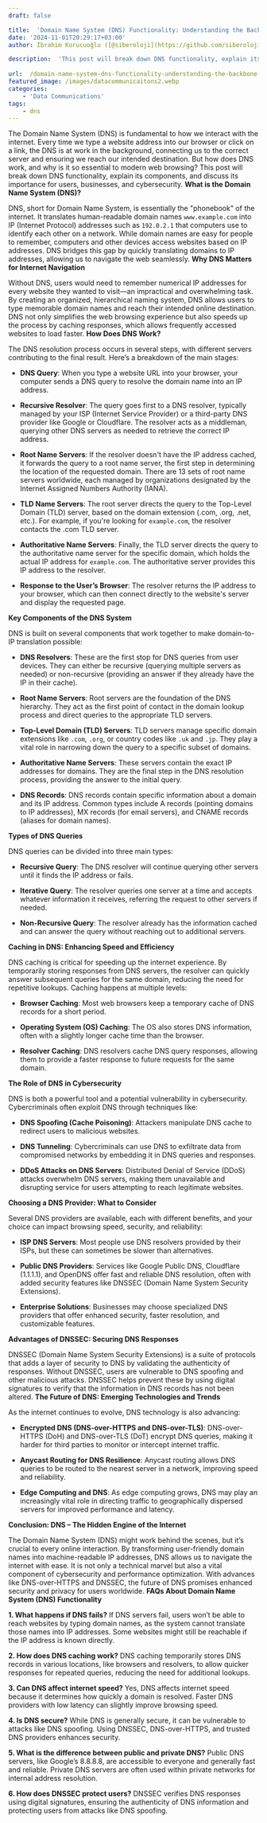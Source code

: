 ```yaml
---
draft: false

title:  'Domain Name System (DNS) Functionality: Understanding the Backbone of the Internet'
date: '2024-11-01T20:29:17+03:00'
author: İbrahim Korucuoğlu ([@siberoloji](https://github.com/siberoloji))

description:  'This post will break down DNS functionality, explain its components, and discuss its importance for users, businesses, and cybersecurity.' 
 
url:  /domain-name-system-dns-functionality-understanding-the-backbone-of-the-internet/
featured_image: /images/datacommunicaitons2.webp
categories:
    - 'Data Communications'
tags:
    - dns
---
```



The Domain Name System (DNS) is fundamental to how we interact with the internet. Every time we type a website address into our browser or click on a link, the DNS is at work in the background, connecting us to the correct server and ensuring we reach our intended destination. But how does DNS work, and why is it so essential to modern web browsing? This post will break down DNS functionality, explain its components, and discuss its importance for users, businesses, and cybersecurity.
**What is the Domain Name System (DNS)?**



DNS, short for Domain Name System, is essentially the "phonebook" of the internet. It translates human-readable domain names  `www.example.com` into IP (Internet Protocol) addresses such as `192.0.2.1` that computers use to identify each other on a network. While domain names are easy for people to remember, computers and other devices access websites based on IP addresses. DNS bridges this gap by quickly translating domains to IP addresses, allowing us to navigate the web seamlessly.
**Why DNS Matters for Internet Navigation**



Without DNS, users would need to remember numerical IP addresses for every website they wanted to visit—an impractical and overwhelming task. By creating an organized, hierarchical naming system, DNS allows users to type memorable domain names and reach their intended online destination. DNS not only simplifies the web browsing experience but also speeds up the process by caching responses, which allows frequently accessed websites to load faster.
**How Does DNS Work?**



The DNS resolution process occurs in several steps, with different servers contributing to the final result. Here’s a breakdown of the main stages:


* **DNS Query**: When you type a website URL into your browser, your computer sends a DNS query to resolve the domain name into an IP address.

* **Recursive Resolver**: The query goes first to a DNS resolver, typically managed by your ISP (Internet Service Provider) or a third-party DNS provider like Google or Cloudflare. The resolver acts as a middleman, querying other DNS servers as needed to retrieve the correct IP address.

* **Root Name Servers**: If the resolver doesn't have the IP address cached, it forwards the query to a root name server, the first step in determining the location of the requested domain. There are 13 sets of root name servers worldwide, each managed by organizations designated by the Internet Assigned Numbers Authority (IANA).

* **TLD Name Servers**: The root server directs the query to the Top-Level Domain (TLD) server, based on the domain extension (.com, .org, .net, etc.). For example, if you're looking for `example.com`, the resolver contacts the .com TLD server.

* **Authoritative Name Servers**: Finally, the TLD server directs the query to the authoritative name server for the specific domain, which holds the actual IP address for `example.com`. The authoritative server provides this IP address to the resolver.

* **Response to the User’s Browser**: The resolver returns the IP address to your browser, which can then connect directly to the website's server and display the requested page.

**Key Components of the DNS System**



DNS is built on several components that work together to make domain-to-IP translation possible:


* **DNS Resolvers**: These are the first stop for DNS queries from user devices. They can either be recursive (querying multiple servers as needed) or non-recursive (providing an answer if they already have the IP in their cache).

* **Root Name Servers**: Root servers are the foundation of the DNS hierarchy. They act as the first point of contact in the domain lookup process and direct queries to the appropriate TLD servers.

* **Top-Level Domain (TLD) Servers**: TLD servers manage specific domain extensions like `.com`, `.org`, or country codes like `.uk` and `.jp`. They play a vital role in narrowing down the query to a specific subset of domains.

* **Authoritative Name Servers**: These servers contain the exact IP addresses for domains. They are the final step in the DNS resolution process, providing the answer to the initial query.

* **DNS Records**: DNS records contain specific information about a domain and its IP address. Common types include A records (pointing domains to IP addresses), MX records (for email servers), and CNAME records (aliases for domain names).

**Types of DNS Queries**



DNS queries can be divided into three main types:


* **Recursive Query**: The DNS resolver will continue querying other servers until it finds the IP address or fails.

* **Iterative Query**: The resolver queries one server at a time and accepts whatever information it receives, referring the request to other servers if needed.

* **Non-Recursive Query**: The resolver already has the information cached and can answer the query without reaching out to additional servers.

**Caching in DNS: Enhancing Speed and Efficiency**



DNS caching is critical for speeding up the internet experience. By temporarily storing responses from DNS servers, the resolver can quickly answer subsequent queries for the same domain, reducing the need for repetitive lookups. Caching happens at multiple levels:


* **Browser Caching**: Most web browsers keep a temporary cache of DNS records for a short period.

* **Operating System (OS) Caching**: The OS also stores DNS information, often with a slightly longer cache time than the browser.

* **Resolver Caching**: DNS resolvers cache DNS query responses, allowing them to provide a faster response to future requests for the same domain.

**The Role of DNS in Cybersecurity**



DNS is both a powerful tool and a potential vulnerability in cybersecurity. Cybercriminals often exploit DNS through techniques like:


* **DNS Spoofing (Cache Poisoning)**: Attackers manipulate DNS cache to redirect users to malicious websites.

* **DNS Tunneling**: Cybercriminals can use DNS to exfiltrate data from compromised networks by embedding it in DNS queries and responses.

* **DDoS Attacks on DNS Servers**: Distributed Denial of Service (DDoS) attacks overwhelm DNS servers, making them unavailable and disrupting service for users attempting to reach legitimate websites.

**Choosing a DNS Provider: What to Consider**



Several DNS providers are available, each with different benefits, and your choice can impact browsing speed, security, and reliability:


* **ISP DNS Servers**: Most people use DNS resolvers provided by their ISPs, but these can sometimes be slower than alternatives.

* **Public DNS Providers**: Services like Google Public DNS, Cloudflare (1.1.1.1), and OpenDNS offer fast and reliable DNS resolution, often with added security features like DNSSEC (Domain Name System Security Extensions).

* **Enterprise Solutions**: Businesses may choose specialized DNS providers that offer enhanced security, faster resolution, and customizable features.

**Advantages of DNSSEC: Securing DNS Responses**



DNSSEC (Domain Name System Security Extensions) is a suite of protocols that adds a layer of security to DNS by validating the authenticity of responses. Without DNSSEC, users are vulnerable to DNS spoofing and other malicious attacks. DNSSEC helps prevent these by using digital signatures to verify that the information in DNS records has not been altered.
**The Future of DNS: Emerging Technologies and Trends**



As the internet continues to evolve, DNS technology is also advancing:


* **Encrypted DNS (DNS-over-HTTPS and DNS-over-TLS)**: DNS-over-HTTPS (DoH) and DNS-over-TLS (DoT) encrypt DNS queries, making it harder for third parties to monitor or intercept internet traffic.

* **Anycast Routing for DNS Resilience**: Anycast routing allows DNS queries to be routed to the nearest server in a network, improving speed and reliability.

* **Edge Computing and DNS**: As edge computing grows, DNS may play an increasingly vital role in directing traffic to geographically dispersed servers for improved performance and latency.

**Conclusion: DNS – The Hidden Engine of the Internet**



The Domain Name System (DNS) might work behind the scenes, but it’s crucial to every online interaction. By transforming user-friendly domain names into machine-readable IP addresses, DNS allows us to navigate the internet with ease. It is not only a technical marvel but also a vital component of cybersecurity and performance optimization. With advances like DNS-over-HTTPS and DNSSEC, the future of DNS promises enhanced security and privacy for users worldwide.
**FAQs About Domain Name System (DNS) Functionality**



**1. What happens if DNS fails?** If DNS servers fail, users won’t be able to reach websites by typing domain names, as the system cannot translate those names into IP addresses. Some websites might still be reachable if the IP address is known directly.



**2. How does DNS caching work?** DNS caching temporarily stores DNS records in various locations, like browsers and resolvers, to allow quicker responses for repeated queries, reducing the need for additional lookups.



**3. Can DNS affect internet speed?** Yes, DNS affects internet speed because it determines how quickly a domain is resolved. Faster DNS providers with low latency can slightly improve browsing speed.



**4. Is DNS secure?** While DNS is generally secure, it can be vulnerable to attacks like DNS spoofing. Using DNSSEC, DNS-over-HTTPS, and trusted DNS providers enhances security.



**5. What is the difference between public and private DNS?** Public DNS servers, like Google’s 8.8.8.8, are accessible to everyone and generally fast and reliable. Private DNS servers are often used within private networks for internal address resolution.



**6. How does DNSSEC protect users?** DNSSEC verifies DNS responses using digital signatures, ensuring the authenticity of DNS information and protecting users from attacks like DNS spoofing.
